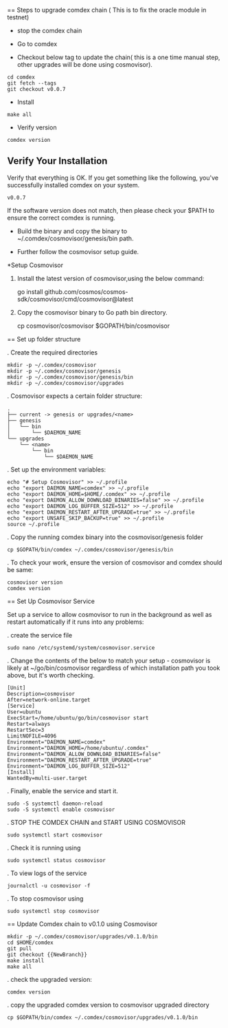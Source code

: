 == Steps to upgrade comdex chain ( This is to fix the oracle module in testnet)

* stop the comdex chain

* Go to comdex 

* Checkout below tag to update the chain( this is a one time manual step, other upgrades will be done using cosmovisor).

```shell
cd comdex
git fetch --tags
git checkout v0.0.7
```
* Install
```shell
make all
```

* Verify version
```shell
comdex version
```
## Verify Your Installation

Verify that everything is OK. If you get something like the following, you've successfully installed comdex on your system.

```shell
v0.0.7
```
If the software version does not match, then please check your $PATH to ensure the correct comdex is running.

* Build the binary and copy the binary to ~/.comdex/cosmovisor/genesis/bin path.

* Further follow the cosmovisor setup guide.

*Setup Cosmovisor

1. Install the latest version of cosmovisor,using the below command:

    go install github.com/cosmos/cosmos-sdk/cosmovisor/cmd/cosmovisor@latest

2. Copy the cosmovisor binary to Go path bin directory.

    cp cosmovisor/cosmovisor $GOPATH/bin/cosmovisor

== Set up folder structure

. Create the required directories

    mkdir -p ~/.comdex/cosmovisor
    mkdir -p ~/.comdex/cosmovisor/genesis
    mkdir -p ~/.comdex/cosmovisor/genesis/bin
    mkdir -p ~/.comdex/cosmovisor/upgrades

. Cosmovisor expects a certain folder structure:

    .
    ├── current -> genesis or upgrades/<name>
    ├── genesis
    │   └── bin
    │       └── $DAEMON_NAME
    └── upgrades
        └── <name>
            └── bin
                └── $DAEMON_NAME


. Set up the environment variables:

    echo "# Setup Cosmovisor" >> ~/.profile
    echo "export DAEMON_NAME=comdex" >> ~/.profile
    echo "export DAEMON_HOME=$HOME/.comdex" >> ~/.profile
    echo "export DAEMON_ALLOW_DOWNLOAD_BINARIES=false" >> ~/.profile
    echo "export DAEMON_LOG_BUFFER_SIZE=512" >> ~/.profile
    echo "export DAEMON_RESTART_AFTER_UPGRADE=true" >> ~/.profile
    echo "export UNSAFE_SKIP_BACKUP=true" >> ~/.profile
    source ~/.profile

. Copy the running comdex binary into the cosmovisor/genesis folder

    cp $GOPATH/bin/comdex ~/.comdex/cosmovisor/genesis/bin

. To check your work, ensure the version of cosmovisor and comdex should be same:

    cosmovisor version
    comdex version

== Set Up Cosmovisor Service

Set up a service to allow cosmovisor to run in the background as well as restart automatically if it runs into any problems:

. create the service file

    sudo nano /etc/systemd/system/cosmovisor.service

.  Change the contents of the below to match your setup - cosmovisor is likely at ~/go/bin/cosmovisor regardless of which installation path you took above, but it's worth checking.

    [Unit]
    Description=cosmovisor
    After=network-online.target
    [Service]
    User=ubuntu
    ExecStart=/home/ubuntu/go/bin/cosmovisor start
    Restart=always
    RestartSec=3
    LimitNOFILE=4096
    Environment="DAEMON_NAME=comdex"
    Environment="DAEMON_HOME=/home/ubuntu/.comdex"
    Environment="DAEMON_ALLOW_DOWNLOAD_BINARIES=false"
    Environment="DAEMON_RESTART_AFTER_UPGRADE=true"
    Environment="DAEMON_LOG_BUFFER_SIZE=512"
    [Install]
    WantedBy=multi-user.target

. Finally, enable the service and start it.

    sudo -S systemctl daemon-reload
    sudo -S systemctl enable cosmovisor

. STOP THE COMDEX CHAIN and START USING COSMOVISOR

    sudo systemctl start cosmovisor

. Check it is running using

    sudo systemctl status cosmovisor

. To view logs of the service

    journalctl -u cosmovisor -f

. To stop cosmovisor using

    sudo systemctl stop cosmovisor

== Update Comdex chain to v0.1.0 using Cosmovisor

    mkdir -p ~/.comdex/cosmovisor/upgrades/v0.1.0/bin
    cd $HOME/comdex
    git pull
    git checkout {{NewBranch}}
    make install
    make all

.   check the upgraded version:

    comdex version

.   copy the upgraded comdex version to cosmovisor upgraded directory

    cp $GOPATH/bin/comdex ~/.comdex/cosmovisor/upgrades/v0.1.0/bin

